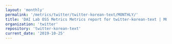 ```yaml
---
layout: 'monthly'
permalink: '/metrics/twitter/twitter-korean-text/MONTHLY/'
title: 'DAI Lab OSS Metrics Metrics report for twitter-korean-text | MONTHLY-REPORT-2019-10-25'
organization: 'twitter'
repository: 'twitter-korean-text'
current_date: '2019-10-25'
---
```

